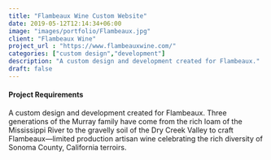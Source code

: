 ```yaml
---
title: "Flambeaux Wine Custom Website"
date: 2019-05-12T12:14:34+06:00
image: "images/portfolio/Flambeaux.jpg"
client: "Flambeaux Wine"
project_url : "https://www.flambeauxwine.com/"
categories: ["custom design","development"]
description: "A custom design and development created for Flambeaux."
draft: false
---
```


#### Project Requirements

A custom design and development created for Flambeaux. Three generations of the Murray family have come from the rich loam of the Mississippi River to the gravelly soil of the Dry Creek Valley to craft Flambeaux—limited production artisan wine celebrating the rich diversity of Sonoma County, California terroirs.

